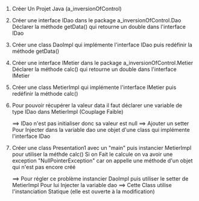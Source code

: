 1) Créer Un Projet Java (a_inversionOfControl)

2) Créer une interface IDao dans le package a_inversionOfControl.Dao
	Déclarer la méthode getData() qui retourne un double dans l'interface IDao
	
3) Créer une class DaoImpl qui implémente l'interface IDao puis redéfinir la méthode getData()

4) Créer une interface IMetier dans le package a_inversionOfControl.Metier
   Déclarer la méthode calc() qui retourne un double dans l'interface IMetier
   
5) Créer une class MetierImpl qui implémente l'interface IMetier puis redéfinir la méthode calc()

6) Pour pouvoir récupérer la valeur data il faut déclarer une variable de type IDao dans MetierImpl
   (Couplage Faible) 

    ==> IDao n'est pas initialiser donc sa valeur est null
    ==> Ajouter un setter Pour Injecter dans la variable dao une objet d'une class qui implémente l'interface IDao
    
7) Créer une class Presentation1 avec un "main" puis instancier MetierImpl pour utiliser la méthde calc()
    Si on Fait le calcule on va avoir une exception "NullPointerException" car on appelle une méthode
    d'un objet qui n'est pas encore créé

    ==> Pour régler ce problème instancier DaoImpl puis utiliser le setter de MetierImpl 
	    Pour lui Injecter la variable dao
    ==> Cette Class utilise l'instanciation Statique (elle est ouverte à la modification)


 